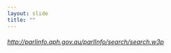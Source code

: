 ```yaml
---
layout: slide
title: ""
---
```


<section data-background-image="{{ site.baseurl }}/assets/images/parlinfo.png" data-background-position="top" markdown="1">
</section>
<section markdown="2">
<h6><a href="http://parlinfo.aph.gov.au/parlInfo/search/search.w3p">http://parlinfo.aph.gov.au/parlInfo/search/search.w3p</a></h6>
</section>
